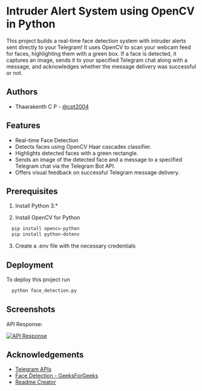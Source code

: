 # Intruder Alert System using OpenCV in Python

This project builds a real-time face detection system with intruder alerts sent directly to your Telegram! It uses OpenCV to scan your webcam feed for faces, highlighting them with a green box. If a face is detected, it captures an image, sends it to your specified Telegram chat along with a message, and acknowledges whether the message delivery was successful or not.

## Authors
-  Thaarakenth C P - [@cpt2004](https://www.github.com/cpt2004)

## Features

- Real-time Face Detection
- Detects faces using OpenCV Haar cascades classifier.
- Highlights detected faces with a green rectangle.
- Sends an image of the detected face and a message to a specified Telegram chat via the Telegram Bot API.
- Offers visual feedback on successful Telegram message delivery.
## Prerequisites
1. Install Python 3.*

2. Install OpenCV for Python

```bash
  pip install opencv-python
  pip install python-dotenv
```
3. Create a .env file with the necessary credentials

## Deployment

To deploy this project run

```bash
  python face_detection.py
```

## Screenshots

API Response:

[![API Response](https://i.postimg.cc/q70YHQ9J/response.png)](https://postimg.cc/TK7QrjdF)

## Acknowledgements

 - [Telegram APIs](https://core.telegram.org/api/push-updates)
 - [Face Detection - GeeksForGeeks](https://www.geeksforgeeks.org/face-detection-using-python-and-opencv-with-webcam/)
 - [Readme Creator](https://readme.so/editor/)

